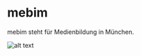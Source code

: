 # mebim
mebim steht für Medienbildung in München.

![alt text](https://iuuu.de/_dev/canvas-export.png)
